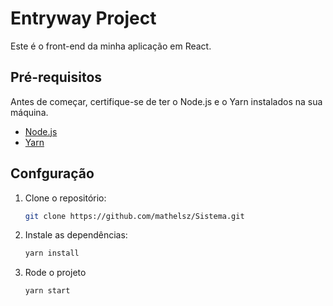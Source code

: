 # Entryway Project

Este é o front-end da minha aplicação em React.

## Pré-requisitos

Antes de começar, certifique-se de ter o Node.js e o Yarn instalados na sua máquina.

- [Node.js](https://nodejs.org/)
- [Yarn](https://yarnpkg.com/)

## Confguração

1. Clone o repositório:

   ```bash
   git clone https://github.com/mathelsz/Sistema.git

2. Instale as dependências:
   
   ```bash
   yarn install
   
4. Rode o projeto
   
    ```bash
    yarn start
